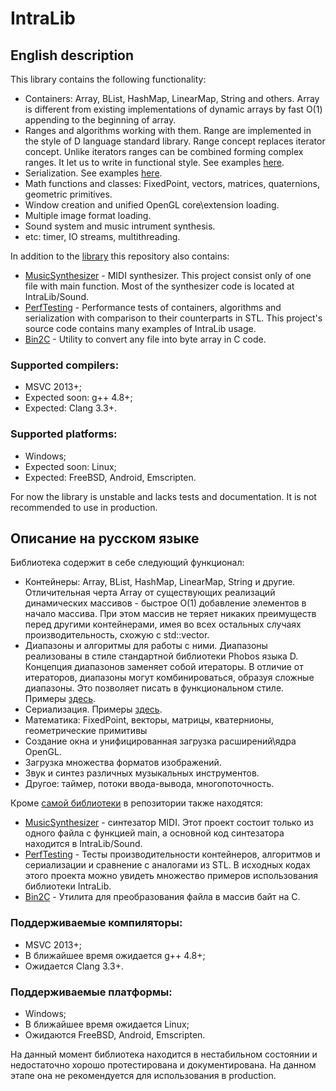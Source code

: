 
# IntraLib

## English description

This library contains the following functionality:
- Containers: Array, BList, HashMap, LinearMap, String and others. Array is different from existing implementations of dynamic arrays by fast O(1) appending to the beginning of array.
- Ranges and algorithms working with them. Range are implemented in the style of D language standard library. Range concept replaces iterator concept. Unlike iterators ranges can be combined forming complex ranges. It let us to write in functional style. See examples [here](PerfTesting/src/PerfTestRanges.cpp).
- Serialization. See examples [here](PerfTesting/src/PerfTestSerialization.cpp).
- Math functions and classes: FixedPoint, vectors, matrices, quaternions, geometric primitives.
- Window creation and unified OpenGL core\extension loading.
- Multiple image format loading.
- Sound system and music intrument synthesis.
- etc: timer, IO streams, multithreading.

In addition to the [library](IntraLib) this repository also contains:
- [MusicSynthesizer](MusicSynthesizer) - MIDI synthesizer. This project consist only of one file with main function. Most of the synthesizer code is located at IntraLib/Sound.
- [PerfTesting](PerfTesting) - Performance tests of containers, algorithms and serialization with comparison to their counterparts in STL. This project's source code contains many examples of IntraLib usage.
- [Bin2C](Bin2C) - Utility to convert any file into byte array in C code.
 
### Supported compilers:
- MSVC 2013+;
- Expected soon: g++ 4.8+;
- Expected: Clang 3.3+.

### Supported platforms:
- Windows;
- Expected soon: Linux;
- Expected: FreeBSD, Android, Emscripten.


For now the library is unstable and lacks tests and documentation. It is not recommended to use in production.


## Описание на русском языке

Библиотека содержит в себе следующий функционал:
- Контейнеры: Array, BList, HashMap, LinearMap, String и другие. Отличительная черта Array от существующих реализаций динамических массивов - быстрое O(1) добавление элементов в начало массива. При этом массив не теряет никаких преимуществ перед другими контейнерами, имея во всех остальных случаях производительность, схожую с std::vector.
- Диапазоны и алгоритмы для работы с ними. Диапазоны реализованы в стиле стандартной библиотеки Phobos языка D. Концепция диапазонов заменяет собой итераторы. В отличие от итераторов, диапазоны могут комбинироваться, образуя сложные диапазоны. Это позволяет писать в функциональном стиле. Примеры [здесь](PerfTesting/src/PerfTestRanges.cpp).
- Сериализация. Примеры [здесь](PerfTesting/src/PerfTestSerialization.cpp).
- Математика: FixedPoint, векторы, матрицы, кватернионы, геометрические примитивы
- Создание окна и унифицированная загрузка расширений\ядра OpenGL.
- Загрузка множества форматов изображений.
- Звук и синтез различных музыкальных инструментов.
- Другое: таймер, потоки ввода-вывода, многопоточность.

Кроме [самой библиотеки](IntraLib) в репозитории также находятся:
- [MusicSynthesizer](MusicSynthesizer) - синтезатор MIDI. Этот проект состоит только из одного файла с функцией main, а основной код синтезатора находится в IntraLib/Sound.
- [PerfTesting](PerfTesting) - Тесты производительности контейнеров, алгоритмов и сериализации и сравнение с аналогами из STL. В исходных кодах этого проекта можно увидеть множество примеров использования библиотеки IntraLib.
- [Bin2C](Bin2C) - Утилита для преобразования файла в массив байт на C.
 

### Поддерживаемые компиляторы:
- MSVC 2013+;
- В ближайшее время ожидается g++ 4.8+;
- Ожидается Clang 3.3+.
 

### Поддерживаемые платформы:
- Windows;
- В ближайшее время ожидается Linux;
- Ожидаются FreeBSD, Android, Emscripten.
 

На данный момент библиотека находится в нестабильном состоянии и недостаточно хорошо протестирована и документирована. На данном этапе она не рекомендуется для использования в production.
